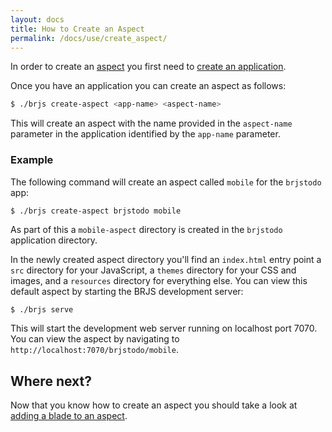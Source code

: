 ```yaml
---
layout: docs
title: How to Create an Aspect
permalink: /docs/use/create_aspect/
---
```


In order to create an [aspect](/docs/concepts/aspect/) you first need to [create an application](/docs/use/create_app).

Once you have an application you can create an aspect as follows:

```bash
$ ./brjs create-aspect <app-name> <aspect-name>
```

This will create an aspect with the name provided in the `aspect-name` parameter
in the application identified by the `app-name` parameter.

### Example

The following command will create an aspect called `mobile` for the `brjstodo` app:

```bash
$ ./brjs create-aspect brjstodo mobile
```

As part of this a `mobile-aspect` directory is created in the `brjstodo` application
directory.

In the newly created aspect directory you'll find an `index.html` entry point a `src` directory for your JavaScript, a `themes` directory for your CSS and images, and a `resources` directory for everything else. You can view this default aspect by starting the BRJS development server:

    $ ./brjs serve

This will start the development web server running on localhost port 7070. You can view the aspect by navigating to `http://localhost:7070/brjstodo/mobile`.

## Where next?

Now that you know how to create an aspect you should take a look at [adding a
blade to an aspect](/docs/use/add_blade_to_aspect/).
